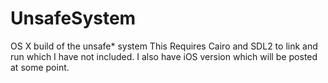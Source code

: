 # UnsafeSystem
OS X build of the unsafe* system
This Requires Cairo and SDL2 to link and run which I have not included. I also have iOS version which will be posted at some point.
